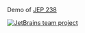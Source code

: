 Demo of [JEP 238](http://openjdk.java.net/jeps/238)

[![JetBrains team project](http://jb.gg/badges/team.svg)](https://confluence.jetbrains.com/display/ALL/JetBrains+on+GitHub)
